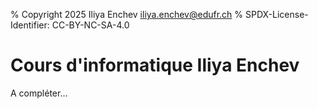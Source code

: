 % Copyright 2025 Iliya Enchev <iliya.enchev@edufr.ch>
% SPDX-License-Identifier: CC-BY-NC-SA-4.0

# Cours d'informatique Iliya Enchev

A compléter...
